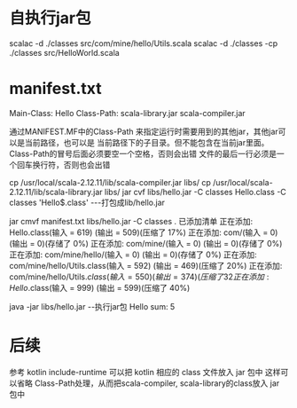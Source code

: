 自执行jar包
==========

scalac -d ./classes src/com/mine/hello/Utils.scala
scalac -d ./classes -cp ./classes src/HelloWorld.scala

manifest.txt
============
Main-Class: Hello
Class-Path: scala-library.jar scala-compiler.jar

通过MANIFEST.MF中的Class-Path 来指定运行时需要用到的其他jar，其他jar可以是当前路径，也可以是
当前路径下的子目录。但不能包含在当前jar里面。Class-Path的冒号后面必须要空一个空格，否则会出错
文件的最后一行必须是一个回车换行符，否则也会出错

cp /usr/local/scala-2.12.11/lib/scala-compiler.jar libs/
cp /usr/local/scala-2.12.11/lib/scala-library.jar libs/
jar cvf libs/hello.jar -C classes Hello.class -C classes 'Hello$.class'
---打包成lib/hello.jar

jar cmvf manifest.txt libs/hello.jar -C classes .
已添加清单
正在添加: Hello.class(输入 = 619) (输出 = 509)(压缩了 17%)
正在添加: com/(输入 = 0) (输出 = 0)(存储了 0%)
正在添加: com/mine/(输入 = 0) (输出 = 0)(存储了 0%)
正在添加: com/mine/hello/(输入 = 0) (输出 = 0)(存储了 0%)
正在添加: com/mine/hello/Utils.class(输入 = 592) (输出 = 469)(压缩了 20%)
正在添加: com/mine/hello/Utils$.class(输入 = 550) (输出 = 374)(压缩了 32%)
正在添加: Hello$.class(输入 = 999) (输出 = 599)(压缩了 40%)


java -jar libs/hello.jar
--执行jar包
Hello sum: 5

后续
====

参考 kotlin include-runtime
可以把 kotlin 相应的 class 文件放入 jar 包中
这样可以省略 Class-Path处理，从而把scala-compiler, scala-library的class放入 jar 包中
